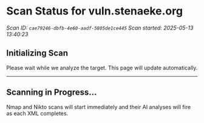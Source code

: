 # Scan Status for vuln.stenaeke.org

*Scan ID: `cae79246-dbfb-4e60-aadf-5805de1ce445`*
*Scan started: 2025-05-13 13:40:23*

## Initializing Scan

Please wait while we analyze the target. This page will update automatically.

---

## Scanning in Progress...

Nmap and Nikto scans will start immediately and their AI analyses will fire as each XML completes.

